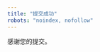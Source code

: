 ```yaml
---
title: "提交成功"
robots: "noindex, nofollow"
---
```


<p>感谢您的提交。</p>
<a id="dl-btn" href="#" class="button" hidden>立即下载</a>

<script>
  const p=new URLSearchParams(location.search);
  const slug=p.get('dl');
  const a=document.getElementById('dl-btn');
  if(slug){ a.href='/downloads/'+slug; a.hidden=false; }
</script>